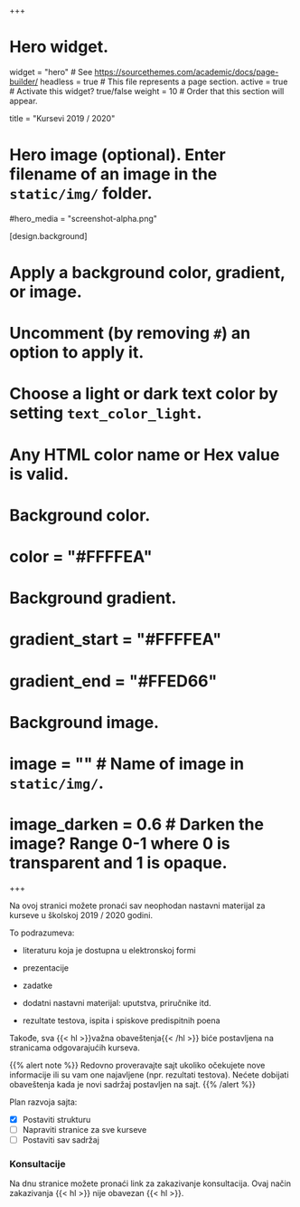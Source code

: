 +++
# Hero widget.
widget = "hero"  # See https://sourcethemes.com/academic/docs/page-builder/
headless = true  # This file represents a page section.
active = true  # Activate this widget? true/false
weight = 10  # Order that this section will appear.

title = "Kursevi 2019 / 2020"

# Hero image (optional). Enter filename of an image in the `static/img/` folder.
#hero_media = "screenshot-alpha.png"

[design.background]
  # Apply a background color, gradient, or image.
  #   Uncomment (by removing `#`) an option to apply it.
  #   Choose a light or dark text color by setting `text_color_light`.
  #   Any HTML color name or Hex value is valid.

  # Background color.
  # color = "#FFFFEA"
  
  # Background gradient.
  # gradient_start = "#FFFFEA"
  # gradient_end = "#FFED66"
  
  # Background image.
  # image = ""  # Name of image in `static/img/`.
  # image_darken = 0.6  # Darken the image? Range 0-1 where 0 is transparent and 1 is opaque.


+++


Na ovoj stranici možete pronaći sav neophodan nastavni materijal za kurseve u školskoj 2019 / 2020 godini.

To podrazumeva:

* literaturu koja je dostupna u elektronskoj formi

* prezentacije

* zadatke

* dodatni nastavni materijal: uputstva, priručnike itd.

* rezultate testova, ispita i spiskove predispitnih poena

Takođe, sva {{< hl >}}važna obaveštenja{{< /hl >}} biće postavljena na stranicama odgovarajućih kurseva.




{{% alert note %}}
Redovno proveravajte sajt ukoliko očekujete nove informacije ili su vam one najavljene (npr. rezultati testova). Nećete dobijati obaveštenja kada je novi sadržaj postavljen na sajt.
{{% /alert %}}

Plan razvoja sajta:

- [x] Postaviti strukturu
- [ ] Napraviti stranice za sve kurseve
- [ ] Postaviti sav sadržaj

### Konsultacije

Na dnu stranice možete pronaći link za zakazivanje konsultacija. Ovaj način zakazivanja {{< hl >}} nije obavezan {{< hl >}}.
